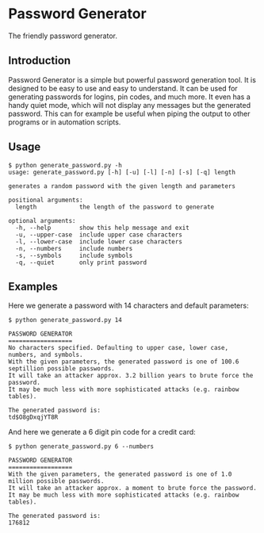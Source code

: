# Password Generator
The friendly password generator.

## Introduction
Password Generator is a simple but powerful password generation tool. It is designed to be easy to use and easy to understand.
It can be used for generating passwords for logins, pin codes, and much more.
It even has a handy quiet mode, which will not display any messages but the generated password. 
This can for example be useful when piping the output to other programs or in automation scripts.

## Usage
```console
$ python generate_password.py -h
usage: generate_password.py [-h] [-u] [-l] [-n] [-s] [-q] length

generates a random password with the given length and parameters

positional arguments:
  length            the length of the password to generate

optional arguments:
  -h, --help        show this help message and exit
  -u, --upper-case  include upper case characters
  -l, --lower-case  include lower case characters
  -n, --numbers     include numbers
  -s, --symbols     include symbols
  -q, --quiet       only print password
```

## Examples
Here we generate a password with 14 characters and default parameters:
```console
$ python generate_password.py 14

PASSWORD GENERATOR
==================
No characters specified. Defaulting to upper case, lower case, numbers, and symbols.
With the given parameters, the generated password is one of 100.6 septillion possible passwords.
It will take an attacker approx. 3.2 billion years to brute force the password.
It may be much less with more sophisticated attacks (e.g. rainbow tables).

The generated password is:
td$O8gDxqjYT8R

```

And here we generate a 6 digit pin code for a credit card:
```console
$ python generate_password.py 6 --numbers

PASSWORD GENERATOR
==================
With the given parameters, the generated password is one of 1.0 million possible passwords.
It will take an attacker approx. a moment to brute force the password.
It may be much less with more sophisticated attacks (e.g. rainbow tables).

The generated password is:
176812

```